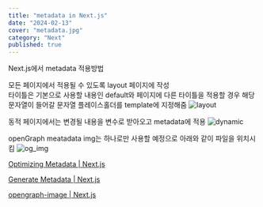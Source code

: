 ```yaml
---
title: "metadata in Next.js"
date: "2024-02-13"
cover: "metadata.jpg"
category: "Next"
published: true
---
```


Next.js에서 metadata 적용방법

모든 페이지에서 적용될 수 있도록 layout 페이지에 작성  
타이틀은 기본으로 사용할 내용인 default와 페이지에 다른 타이틀을 적용할 경우 해당 문자열이 들어갈 문자열 플레이스홀더를 template에 지정해줌
![layout](/imgs/blog/posts/metadata/layout.png)

동적 페이지에서는 변경될 내용을 변수로 받아오고 metadata에 적용
![dynamic](/imgs/blog/posts/metadata/dynamic.png)

openGraph meatadata img는 하나로만 사용할 예정으로 아래와 같이 파일을 위치시킴
![og_img](/imgs/blog/posts/metadata/og_img.png)

[Optimizing Metadata | Next.js](https://nextjs.org/docs/app/building-your-application/optimizing/metadata)

[Generate Metadata | Next.js](https://nextjs.org/docs/app/api-reference/functions/generate-metadata)

[opengraph-image | Next.js](https://nextjs.org/docs/app/api-reference/file-conventions/metadata/opengraph-image)
